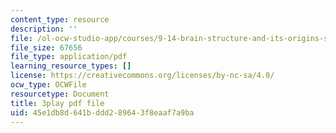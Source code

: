 ```yaml
---
content_type: resource
description: ''
file: /ol-ocw-studio-app/courses/9-14-brain-structure-and-its-origins-spring-2014/45e1db8d641bddd289643f8eaaf7a9ba_555130.pdf
file_size: 67656
file_type: application/pdf
learning_resource_types: []
license: https://creativecommons.org/licenses/by-nc-sa/4.0/
ocw_type: OCWFile
resourcetype: Document
title: 3play pdf file
uid: 45e1db8d-641b-ddd2-8964-3f8eaaf7a9ba
---
```

